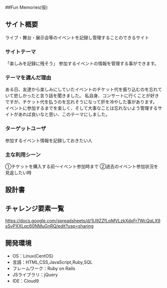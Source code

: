 ##Fun Memories(仮)

## サイト概要
ライブ・舞台・展示会等のイベントを記録し管理することのできるサイト

### サイトテーマ
「楽しみを記録に残そう」
参加するイベントの情報を管理する事ができます。

### テーマを選んだ理由
ある日、友達から楽しみにしていたイベントのチケット代を振り込むのを忘れていて悲しかったと言う話を聞きました。
私自身、コンサートに行くことが好きですが、チケット代を払うのを忘れそうになって肝を冷やした事があります。
イベントに参加するまでを楽しく、そして大事なことは忘れないよう管理するサイトがあれば良いなと思い、このテーマにしました。

### ターゲットユーザ
参加するイベント情報を記録しておきたい人

### 主な利用シーン
①チケットを購入する前〜イベント参加時まで
②過去のイベント参加状況を見返したい時

## 設計書


## チャレンジ要素一覧
https://docs.google.com/spreadsheets/d/1U9ZZfLpMVLzkXdxFr7WcQqLX9sSvPXXLqc60NMuGnRQ/edit?usp=sharing

## 開発環境
- OS：Linux(CentOS)
- 言語：HTML,CSS,JavaScript,Ruby,SQL
- フレームワーク：Ruby on Rails
- JSライブラリ：jQuery
- IDE：Cloud9